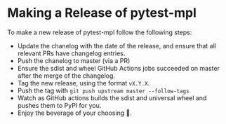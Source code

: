 # Making a Release of pytest-mpl

To make a new release of pytest-mpl follow the following steps:

* Update the chanelog with the date of the release, and ensure that all relevant PRs have changelog entries.
* Push the chanelog to master (via a PR)
* Ensure the sdist and wheel GitHub Actions jobs succeeded on master after the merge of the changelog.
* Tag the new release, using the format `vX.Y.X`.
* Push the tag with `git push upstream master --follow-tags`
* Watch as GitHub actions builds the sdist and universal wheel and pushes them to PyPI for you.
* Enjoy the beverage of your choosing 🍻.

